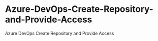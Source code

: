 # Azure-DevOps-Create-Repository-and-Provide-Access
Azure DevOps Create Repository and Provide Access
